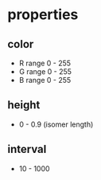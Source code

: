 # properties

## color 

- R range 0 - 255
- G range 0 - 255
- B range 0 - 255

## height

- 0 - 0.9 (isomer length)

## interval

- 10 - 1000 